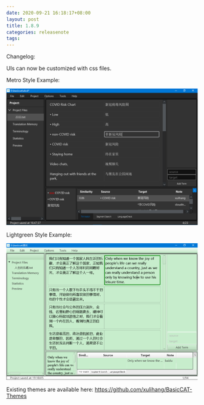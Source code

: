 ```yaml
---
date: 2020-09-21 16:18:17+08:00
layout: post
title: 1.8.9
categories: releasenote
tags: 
---
```


Changelog:

UIs can now be customized with css files.

Metro Style Example:

![](/album/metro.png)

Lightgreen Style Example:

![](/album/lightgreen.png)

Existing themes are available here: <https://github.com/xulihang/BasicCAT-Themes>


